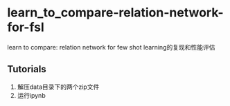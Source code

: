 # learn_to_compare-relation-network-for-fsl
learn to compare: relation network for few shot learning的复现和性能评估


## Tutorials

1. 解压data目录下的两个zip文件
2. 运行ipynb
